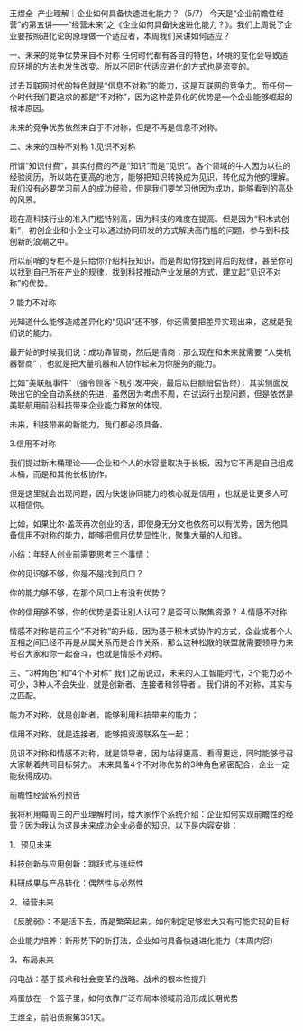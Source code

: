 王煜全  产业理解｜企业如何具备快速进化能力？（5/7）
今天是“企业前瞻性经营”的第五讲——“经营未来”之《企业如何具备快速进化能力？》。我们上周说了企业要按照进化论的原理做一个适应者，本周我们来讲如何适应？

一、未来的竞争优势来自不对称
任何时代都有各自的特色，环境的变化会导致适应环境的方法也发生改变。所以不同时代适应进化的方式也是流变的。

过去互联网时代的特色就是“信息不对称”的能力，这是互联网的竞争力。而任何一个时代我们要追求的都是“不对称”，因为这种差异化的优势是一个企业能够崛起的根本原因。

未来的竞争优势依然来自于不对称，但是不再是信息不对称。

二、未来的四种不对称
1.见识不对称

所谓“知识付费”，其实付费的不是“知识”而是“见识”。各个领域的牛人因为以往的经验阅历，所以站在更高的地方，能够把知识转换成为见识，转化成为他的理解。我们没有必要学习前人的成功经验，但是我们要学习他因为成功，能够看到的高处的风景。

现在高科技行业的准入门槛特别高，因为科技的难度在提高。但是因为“积木式创新”，初创企业和小企业可以通过协同研发的方式解决高门槛的问题，参与到科技创新的浪潮之中。

所以前哨的专栏不是只给你介绍科技知识，而是帮助你找到背后的规律，甚至你可以找到自己所在产业的规律，找到科技推动产业发展的方式，建立起“见识不对称”的优势。

2.能力不对称

光知道什么能够造成差异化的“见识”还不够，你还需要把差异实现出来，这就是我们说的能力。

最开始的时候我们说：成功靠智商，然后是情商；那么现在和未来就需要 “人类机器智商” ，也就是把大量机器和人协作起来为你服务的能力。

比如“美联航事件”（强令顾客下机引发冲突，最后以巨额赔偿告终），其实侧面反映出它的全自动系统的先进，虽然因为考虑不周，在试运行出现问题，但是依然是美联航用前沿科技带来企业能力释放的体现。

未来，科技带来的新能力，我们都必须具备。

3.信用不对称

我们提过新木桶理论——企业和个人的水容量取决于长板，因为它不再是自己组成木桶，而是和其他长板协作。

但是这里就会出现问题，因为快速协同能力的核心就是信用 ，也就是让更多人可以相信你。

比如，如果比尔·盖茨再次创业的话，即使身无分文也依然可以有优势，因为他具备信用不对称的能力，能够把信用优势显性化，聚集大量的人和钱。

小结：年轻人创业前需要思考三个事情：

你的见识够不够，你是不是找到风口？

你的能力够不够，在那个风口上有没有优势？

你的信用够不够，你的优势是否让别人认可？是否可以聚集资源？
4.情感不对称

情感不对称是前三个“不对称”的升级，因为基于积木式协作的方式，企业或者个人互相之间已经不再是从属关系而是合作关系，那么这种松散的联盟就需要领导力来号召大家和你一起奋斗，也就是情感不对称。

三、“3种角色”和“4个不对称”
我们之前说过，未来的人工智能时代，3个能力必不可少，3种人不会失业，就是创新者、连接者和领导者 。我们讲的不对称，其实与之匹配。

能力不对称，就是创新者，能够利用科技带来的能力；

信用不对称，就是连接者，能够把资源联系在一起；

见识不对称和情感不对称，就是领导者，因为站得更高、看得更远，同时能够号召大家朝着共同目标努力。
未来具备4个不对称优势的3种角色紧密配合，企业一定能获得成功。

前瞻性经营系列预告

我将利用每周三的产业理解时间，给大家作个系统介绍：企业如何实现前瞻性的经营？因为我认为这是未来成功企业必备的知识。以下是内容安排：  

1、预见未来

科技创新与应用创新：跳跃式与连续性

科研成果与产品转化：偶然性与必然性

2、经营未来

《反脆弱》：不是活下去，而是繁荣起来，如何制定足够宏大又有可能实现的目标

企业能力培养：新形势下的新打法，企业如何具备快速进化能力（本周内容）

3、布局未来

闪电战：基于技术和社会变革的战略、战术的根本性提升

鸡蛋放在一个篮子里，如何依靠广泛布局本领域前沿形成长期优势

王煜全，前沿侦察第351天。
